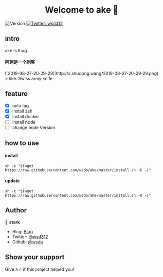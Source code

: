 <h1 align="center">Welcome to ake 👋</h1>
<p>
  <img alt="Version" src="https://img.shields.io/npm/v/ake.svg">
  <a href="https://twitter.com/wsd312">
    <img alt="Twitter: wsd312" src="https://img.shields.io/twitter/follow/wsd312.svg?style=social" target="_blank" />
  </a>
</p>

## intro
ake is thug
<h4> 阿珂是一个刺客 </h4>
![2019-08-27-20-29-29](http://s.shudong.wang/2019-08-27-20-29-29.png)
> like: Swiss army knife

## feature
* [x] auto tag
* [x] install zsh
* [x] install docker
* [ ] install node
* [ ] change node Version

## how to use

#### install
```
sh -c "$(wget https://raw.githubusercontent.com/wsdo/ake/master/install.sh -O -)"
```

#### update
```
sh -c "$(wget https://raw.githubusercontent.com/wsdo/ake/master/install.sh -O -)"
```

## Author

👤 **stark**

* Blog: [Blog](https://shudong.wang)
* Twitter: [@wsd312](https://twitter.com/wsd312)
* Github: [@wsdo](https://github.com/wsdo)

## Show your support

Give a ⭐️ if this project helped you!
